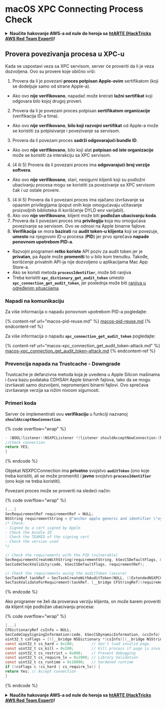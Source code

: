 # macOS XPC Connecting Process Check

<details>

<summary><strong>Naučite hakovanje AWS-a od nule do heroja sa</strong> <a href="https://training.hacktricks.xyz/courses/arte"><strong>htARTE (HackTricks AWS Red Team Expert)</strong></a><strong>!</strong></summary>

Drugi načini podrške HackTricks-u:

* Ako želite da vidite **vašu kompaniju reklamiranu u HackTricks-u** ili **preuzmete HackTricks u PDF formatu** proverite [**SUBSCRIPTION PLANS**](https://github.com/sponsors/carlospolop)!
* Nabavite [**zvanični PEASS & HackTricks swag**](https://peass.creator-spring.com)
* Otkrijte [**The PEASS Family**](https://opensea.io/collection/the-peass-family), našu kolekciju ekskluzivnih [**NFT-ova**](https://opensea.io/collection/the-peass-family)
* **Pridružite se** 💬 [**Discord grupi**](https://discord.gg/hRep4RUj7f) ili [**telegram grupi**](https://t.me/peass) ili nas **pratite** na **Twitter-u** 🐦 [**@carlospolopm**](https://twitter.com/hacktricks\_live)**.**
* **Podelite svoje hakovanje trikove slanjem PR-ova na** [**HackTricks**](https://github.com/carlospolop/hacktricks) i [**HackTricks Cloud**](https://github.com/carlospolop/hacktricks-cloud) github repozitorijume.

</details>

## Provera povezivanja procesa u XPC-u

Kada se uspostavi veza sa XPC servisom, server će proveriti da li je veza dozvoljena. Ovo su provere koje obično vrši:

1. Provera da li je povezani **proces potpisan Apple-ovim** sertifikatom (koji se dodeljuje samo od strane Apple-a).

* Ako ovo **nije verifikovano**, napadač može kreirati **lažni sertifikat** koji odgovara bilo kojoj drugoj proveri.

2. Provera da li je povezani proces potpisan **sertifikatom organizacije** (verifikacija ID-a tima).

* Ako ovo **nije verifikovano**, **bilo koji razvojni sertifikat** od Apple-a može se koristiti za potpisivanje i povezivanje sa servisom.

3. Provera da li povezani proces **sadrži odgovarajući bundle ID**.

* Ako ovo **nije verifikovano**, bilo koji alat **potpisan od iste organizacije** može se koristiti za interakciju sa XPC servisom.

4. (4 ili 5) Provera da li povezani proces ima **odgovarajući broj verzije softvera**.

* Ako ovo **nije verifikovano**, stari, nesigurni klijenti koji su podložni ubacivanju procesa mogu se koristiti za povezivanje sa XPC servisom čak i uz ostale provere.

5. (4 ili 5) Provera da li povezani proces ima ojačano izvršavanje sa opasnim privilegijama (poput onih koje omogućavaju učitavanje proizvoljnih biblioteka ili korišćenje DYLD env varijabli).
6. Ako ovo **nije verifikovano**, klijent može biti **podložan ubacivanju koda**.
7. Provera da li povezani proces ima **privilegiju** koja mu omogućava povezivanje sa servisom. Ovo se odnosi na Apple binarne fajlove.
8. **Verifikacija** se mora **bazirati** na **audit token-u klijenta** koji se povezuje, **umesto** na njegovom ID-u procesa (**PID**) jer prvo sprečava **napade ponovnom upotrebom PID-a**.

* Razvojni programeri **retko koriste** API poziv za audit token jer je **privatan**, pa Apple može **promeniti** to u bilo kom trenutku. Takođe, korišćenje privatnih API-ja nije dozvoljeno u aplikacijama Mac App Store-a.
* Ako se koristi metoda **`processIdentifier`**, može biti ranjiva
* Treba koristiti **`xpc_dictionary_get_audit_token`** umesto **`xpc_connection_get_audit_token`**, jer poslednja može biti [ranjiva u određenim situacijama](https://sector7.computest.nl/post/2023-10-xpc-audit-token-spoofing/).

### Napadi na komunikaciju

Za više informacija o napadu ponovnom upotrebom PID-a pogledajte:

{% content-ref url="macos-pid-reuse.md" %}
[macos-pid-reuse.md](macos-pid-reuse.md)
{% endcontent-ref %}

Za više informacija o napadu **`xpc_connection_get_audit_token`** pogledajte:

{% content-ref url="macos-xpc_connection_get_audit_token-attack.md" %}
[macos-xpc\_connection\_get\_audit\_token-attack.md](macos-xpc\_connection\_get\_audit\_token-attack.md)
{% endcontent-ref %}

### Prevencija napada na Trustcache - Downgrade

Trustcache je defanzivna metoda koja je uvedena u Apple Silicon mašinama i čuva bazu podataka CDHSAH Apple binarnih fajlova, tako da se mogu izvršavati samo dozvoljeni, nepromenjeni binarni fajlovi. Ovo sprečava izvršavanje verzija sa nižim nivoom sigurnosti.

### Primeri koda

Server će implementirati ovu **verifikaciju** u funkciji nazvanoj **`shouldAcceptNewConnection`**.

{% code overflow="wrap" %}
```objectivec
- (BOOL)listener:(NSXPCListener *)listener shouldAcceptNewConnection:(NSXPCConnection *)newConnection {
//Check connection
return YES;
}
```
{% endcode %}

Objekat NSXPCConnection ima **privatno** svojstvo **`auditToken`** (ono koje treba koristiti, ali se može promeniti) i **javno** svojstvo **`processIdentifier`** (ono koje ne treba koristiti).

Povezani proces može se proveriti na sledeći način:

{% code overflow="wrap" %}
```objectivec
[...]
SecRequirementRef requirementRef = NULL;
NSString requirementString = @"anchor apple generic and identifier \"xyz.hacktricks.service\" and certificate leaf [subject.CN] = \"TEAMID\" and info [CFBundleShortVersionString] >= \"1.0\"";
/* Check:
- Signed by a cert signed by Apple
- Check the bundle ID
- Check the TEAMID of the signing cert
- Check the version used
*/

// Check the requirements with the PID (vulnerable)
SecRequirementCreateWithString(requirementString, kSecCSDefaultFlags, &requirementRef);
SecCodeCheckValidity(code, kSecCSDefaultFlags, requirementRef);

// Check the requirements wuing the auditToken (secure)
SecTaskRef taskRef = SecTaskCreateWithAuditToken(NULL, ((ExtendedNSXPCConnection*)newConnection).auditToken);
SecTaskValidateForRequirement(taskRef, (__bridge CFStringRef)(requirementString))
```
{% endcode %}

Ako programer ne želi da proverava verziju klijenta, on može barem proveriti da klijent nije podložan ubacivanju procesa:

{% code overflow="wrap" %}
```objectivec
[...]
CFDictionaryRef csInfo = NULL;
SecCodeCopySigningInformation(code, kSecCSDynamicInformation, &csInfo);
uint32_t csFlags = [((__bridge NSDictionary *)csInfo)[(__bridge NSString *)kSecCodeInfoStatus] intValue];
const uint32_t cs_hard = 0x100;        // don't load invalid page.
const uint32_t cs_kill = 0x200;        // Kill process if page is invalid
const uint32_t cs_restrict = 0x800;    // Prevent debugging
const uint32_t cs_require_lv = 0x2000; // Library Validation
const uint32_t cs_runtime = 0x10000;   // hardened runtime
if ((csFlags & (cs_hard | cs_require_lv)) {
return Yes; // Accept connection
}
```
{% endcode %}

<details>

<summary><strong>Naučite hakovanje AWS-a od nule do heroja sa</strong> <a href="https://training.hacktricks.xyz/courses/arte"><strong>htARTE (HackTricks AWS Red Team Expert)</strong></a><strong>!</strong></summary>

Drugi načini podrške HackTricks-u:

* Ako želite da vidite **vašu kompaniju reklamiranu na HackTricks-u** ili **preuzmete HackTricks u PDF formatu** proverite [**PLANOVE ZA PRETPLATU**](https://github.com/sponsors/carlospolop)!
* Nabavite [**zvanični PEASS & HackTricks swag**](https://peass.creator-spring.com)
* Otkrijte [**The PEASS Family**](https://opensea.io/collection/the-peass-family), našu kolekciju ekskluzivnih [**NFT-ova**](https://opensea.io/collection/the-peass-family)
* **Pridružite se** 💬 [**Discord grupi**](https://discord.gg/hRep4RUj7f) ili [**telegram grupi**](https://t.me/peass) ili nas **pratite** na **Twitter-u** 🐦 [**@carlospolopm**](https://twitter.com/hacktricks\_live)**.**
* **Podelite svoje hakovanje trikove slanjem PR-ova na** [**HackTricks**](https://github.com/carlospolop/hacktricks) i [**HackTricks Cloud**](https://github.com/carlospolop/hacktricks-cloud) github repozitorijume.

</details>
